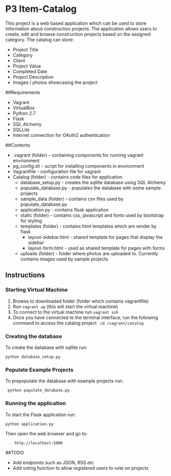 # P3 Item-Catalog
This project is a web based application which can be used to store information about construction projects. The application allows users to create, edit and browse construction projects based on the assigned category. The catalog can store:

- Project Title
- Category
- Client
- Project Value
- Completed Date
- Project Description
- Images / photos showcasing the project

##Requirements
- Vagrant
- VirtualBox
- Python 2.7
- Flask
- SQL Alchemy
- SQLLite
- Internet connection for OAuth2 authentication

##Contents
- .vagrant (folder) - containing components for running vagrant envrionment
- pg_config.sh - script for installing components in environment
- Vagrantfile - configuration file for vagrant
- Catalog (folder) - contains code files for application
    - database_setup.py - creates the sqllite database using SQL Alchemy
    - populate_database.py - populates the database with some sample projects
    - sample_data (folder) - contains csv files used by populate_database.py
    - application.py - contains flask application
    - static (folder) - contains css, javascript and fonts used by bootstrap for styling
    - templates (folder) - contains html templates which are render by flask
        - layout-sidebar.html - shared template for pages that display the sidebar
        - layout-form.html - used as shared template for pages with forms
    - uploads (folder) - folder where photos are uploaded to. Currently contains images used by sample projects


## Instructions
### Starting Virtual Machine
1. Browse to downloaded folder (folder which contains vagrantfile)
2. Run ```vagrant up``` (this will start the virtual machine)
3. To connect to the virtual machine run ```vagrant ssh```
4. Once you have connected to the terminal interface, run the following command to access the catalog project
 ``` cd /vagrant/catalog```


### Creating the database
To create the database with sqllite run:

```python database_setup.py```

### Populate Example Projects
To prepopulate the database with example projects run:

``` python populate_database.py```

### Running the application
To start the Flask application run:

 ```python application.py```

Then open the web browser and go to:
        
        http://localhost:5000

##TODO
- Add endpoints such as JSON, RSS etc
- Add voting function to allow registered users to vote on projects